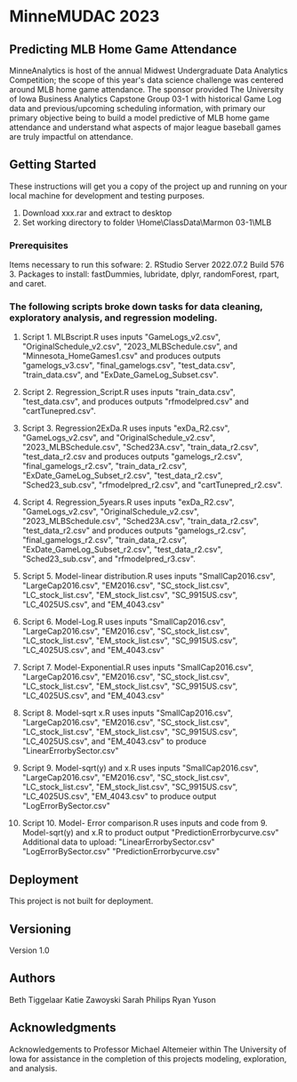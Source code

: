 # MinneMUDAC 2023
## Predicting MLB Home Game Attendance
MinneAnalytics is host of the annual Midwest Undergraduate Data Analytics Competition; the scope of this year's data science challenge was centered around MLB home game attendance. The sponsor provided The University of Iowa Business Analytics Capstone Group 03-1 with historical Game Log data and previous/upcoming scheduling information, with primary our primary objective being to build a model predictive of MLB home game attendance and understand what aspects of major league baseball games are truly impactful on attendance.

## Getting Started
These instructions will get you a copy of the project up and running on
your local machine for development and testing purposes.
1. Download xxx.rar and extract to desktop
2. Set working directory to folder \Home\ClassData\Marmon 03-1\MLB

### Prerequisites
Items necessary to run this sofware:
2. RStudio Server 2022.07.2 Build 576
3. Packages to install: fastDummies, lubridate, dplyr, randomForest, rpart, and caret.

### The following scripts broke down tasks for data cleaning, exploratory analysis, and regression modeling.
1. Script 1. MLBscript.R uses inputs
"GameLogs_v2.csv", "OriginalSchedule_v2.csv", "2023_MLBSchedule.csv", and "Minnesota_HomeGames1.csv" 
and produces outputs
"gamelogs_v3.csv", "final_gamelogs.csv", "test_data.csv", "train_data.csv", and "ExDate_GameLog_Subset.csv".

2. Script 2. Regression_Script.R uses inputs
"train_data.csv", "test_data.csv", 
and produces outputs
"rfmodelpred.csv" and "cartTunepred.csv".

3. Script 3. Regression2ExDa.R uses inputs
"exDa_R2.csv", "GameLogs_v2.csv", and "OriginalSchedule_v2.csv", "2023_MLBSchedule.csv", "Sched23A.csv", "train_data_r2.csv", "test_data_r2.csv
and produces outputs
"gamelogs_r2.csv", "final_gamelogs_r2.csv", "train_data_r2.csv", "ExDate_GameLog_Subset_r2.csv", "test_data_r2.csv", "Sched23_sub.csv", "rfmodelpred_r2.csv", and "cartTunepred_r2.csv".

4. Script 4. Regression_5years.R uses inputs
"exDa_R2.csv", "GameLogs_v2.csv", "OriginalSchedule_v2.csv", "2023_MLBSchedule.csv", "Sched23A.csv", "train_data_r2.csv", "test_data_r2.csv" 
and produces outputs
"gamelogs_r2.csv", "final_gamelogs_r2.csv", "train_data_r2.csv", "ExDate_GameLog_Subset_r2.csv", "test_data_r2.csv", "Sched23_sub.csv", and "rfmodelpred_r3.csv".

5. Script 5. Model-linear distribution.R uses inputs "SmallCap2016.csv",
"LargeCap2016.csv", "EM2016.csv", "SC_stock_list.csv",
"LC_stock_list.csv", "EM_stock_list.csv", "SC_9915US.csv",
"LC_4025US.csv", and "EM_4043.csv"

6. Script 6. Model-Log.R uses inputs "SmallCap2016.csv",
"LargeCap2016.csv", "EM2016.csv", "SC_stock_list.csv",
"LC_stock_list.csv", "EM_stock_list.csv", "SC_9915US.csv",
"LC_4025US.csv", and "EM_4043.csv"

7. Script 7. Model-Exponential.R uses inputs "SmallCap2016.csv",
"LargeCap2016.csv", "EM2016.csv", "SC_stock_list.csv",
"LC_stock_list.csv", "EM_stock_list.csv", "SC_9915US.csv",
"LC_4025US.csv", and "EM_4043.csv"

8. Script 8. Model-sqrt x.R uses inputs "SmallCap2016.csv",
"LargeCap2016.csv", "EM2016.csv", "SC_stock_list.csv",
"LC_stock_list.csv", "EM_stock_list.csv", "SC_9915US.csv",
"LC_4025US.csv", and "EM_4043.csv" to produce
"LinearErrorbySector.csv"

9. Script 9. Model-sqrt(y) and x.R uses inputs "SmallCap2016.csv",
"LargeCap2016.csv", "EM2016.csv", "SC_stock_list.csv",
"LC_stock_list.csv", "EM_stock_list.csv", "SC_9915US.csv",
"LC_4025US.csv", "EM_4043.csv" to produce output
"LogErrorBySector.csv"

10. Script 10. Model- Error comparison.R uses inputs and code from 9.
Model-sqrt(y) and x.R to product output "PredictionErrorbycurve.csv"
Additional data to upload:
"LinearErrorbySector.csv" "LogErrorBySector.csv"
"PredictionErrorbycurve.csv"

## Deployment
This project is not built for deployment.

## Versioning
Version 1.0

## Authors
Beth Tiggelaar
Katie Zawoyski
Sarah Philips
Ryan Yuson

## Acknowledgments
Acknowledgements to Professor Michael Altemeier within The University of Iowa for assistance in 
the completion of this projects modeling, exploration, and analysis.
